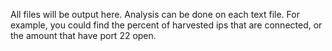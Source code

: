 All files will be output here. Analysis can be done on each text file. For example, you could find the percent of harvested ips that are connected, or the amount that have port 22 open. 
